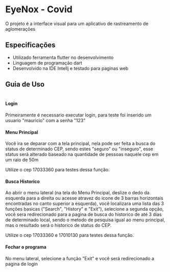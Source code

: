 # EyeNox - Covid

O projeto é a interface visual para um aplicativo de rastreamento de aglomerações


## Especificações

- Utilizado ferramenta flutter no desenvolvimento
- Linguagem de programação dart
- Desenvolvido na IDE Intellj e testado para paginas web



## Guia de Uso
#
#### Login
Primeiramente é necessario executar login, para teste foi inserido um usuario "mauricio" com a senha "123"

#### Menu Principal

Você ira se deparar com a tela principal, nela pode ser feita a busca do status de determinado CEP, sendo estes "seguro" ou "inseguro", esse status será alterado baseado na quantidade de pessoas naquele cep em um raio de 50m

Utilize o cep 17033360  para testes dessa função.

#### Busca  Historico

Ao abrir o menu lateral (na tela do Menu Principal, deslize o dedo da esquerda para a direita ou acesse atravez do icone de 3 barras horizontais encontradas no canto superior a esquerda), você localizara uma lista das 3 funções basicas ("Search", "History" e "Exit"), selecione a segunda opção, você sera redirecionado para a pagina de busca do historico de  até 3 dias de determinado local, sendo o metodo de pesquisa igual ao menu principal, mas o resultado será o historico de status do CEP.

Utilize o cep 17033360 e 17010130 para testes dessa função.

#### Fechar o programa
No menu lateral, selecione a função "Exit" e você será redirecionado a pagina de login
